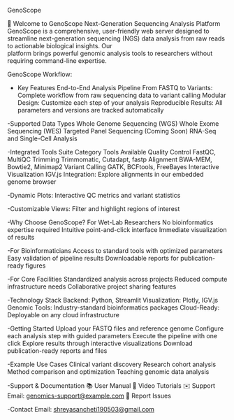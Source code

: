 GenoScope

🧬 Welcome to GenoScope
Next-Generation Sequencing Analysis Platform
  GenoScope is a comprehensive, user-friendly web server designed to streamline next-generation sequencing (NGS) data analysis from raw reads to actionable biological insights. Our    
  platform brings powerful genomic analysis tools to researchers without requiring command-line expertise.

GenoScope Workflow:

- Key Features
  End-to-End Analysis Pipeline
  From FASTQ to Variants: Complete workflow from raw sequencing data to variant calling
  Modular Design: Customize each step of your analysis
  Reproducible Results: All parameters and versions are tracked automatically

-Supported Data Types
  Whole Genome Sequencing (WGS)
  Whole Exome Sequencing (WES)
  Targeted Panel Sequencing
  (Coming Soon) RNA-Seq and Single-Cell Analysis

-Integrated Tools Suite
  Category	Tools Available
  Quality Control	FastQC, MultiQC
  Trimming	Trimmomatic, Cutadapt, fastp
  Alignment	BWA-MEM, Bowtie2, Minimap2
  Variant Calling	GATK, BCFtools, FreeBayes
  Interactive Visualization
  IGV.js Integration: Explore alignments in our embedded genome browser

-Dynamic Plots: Interactive QC metrics and variant statistics

-Customizable Views: Filter and highlight regions of interest

-Why Choose GenoScope?
  For Wet-Lab Researchers
  No bioinformatics expertise required
  Intuitive point-and-click interface
  Immediate visualization of results

-For Bioinformaticians
  Access to standard tools with optimized parameters
  Easy validation of pipeline results
  Downloadable reports for publication-ready figures

-For Core Facilities
  Standardized analysis across projects
  Reduced compute infrastructure needs
  Collaborative project sharing features

-Technology Stack
  Backend: Python, Streamlit
  Visualization: Plotly, IGV.js
  Genomic Tools: Industry-standard bioinformatics packages
  Cloud-Ready: Deployable on any cloud infrastructure

-Getting Started
  Upload your FASTQ files and reference genome
  Configure each analysis step with guided parameters
  Execute the pipeline with one click
  Explore results through interactive visualizations
  Download publication-ready reports and files

-Example Use Cases
  Clinical variant discovery
  Research cohort analysis
  Method comparison and optimization
  Teaching genomic data analysis

-Support & Documentation
  📚 User Manual
  🎥 Video Tutorials
  ✉️ Support Email: genomics-support@example.com
  🐛 Report Issues

-Contact
 Email: shreyasancheti190503@gmail.com
